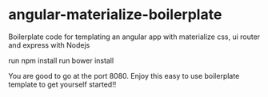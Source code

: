 # angular-materialize-boilerplate
Boilerplate code for templating an angular app with materialize css, ui router and express with Nodejs 


run npm install
run bower install

You are good to go at the port 8080. Enjoy this easy to use boilerplate template to get yourself started!!

